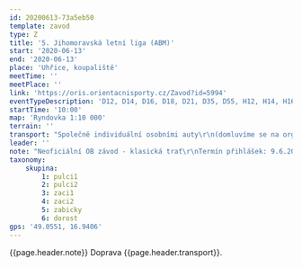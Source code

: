 ```yaml
---
id: 20200613-73a5eb50
template: zavod
type: Z
title: '5. Jihomoravská letní liga (ABM)'
start: '2020-06-13'
end: '2020-06-13'
place: 'Uhřice, koupaliště'
meetTime: ''
meetPlace: ''
link: 'https://oris.orientacnisporty.cz/Zavod?id=5994'
eventTypeDescription: 'D12, D14, D16, D18, D21, D35, D55, H12, H14, H16, H18, H21, H35, H55, HD10'
startTime: '10:00'
map: 'Ryndovka 1:10 000'
terrain: ''
transport: "Společně individuální osobními auty\r\n(domluvíme se na organizaci jízd, můžete se přihlásit i ti bez aut)"
leader: ''
note: "Neoficiální OB závod - klasická trať\r\nTermín přihlášek: 9.6.2020 na email: **prihlasky@zbmob.cz**\r\nV Orisu do: 10.6.2020\r\n\r\nPoznámka: ve stejný den je závod na Vysočině, ve Svratouchu: https://oris.orientacnisporty.cz/Zavod?id=5646"
taxonomy:
    skupina:
        1: pulci1
        2: pulci2
        3: zaci1
        4: zaci2
        5: zabicky
        6: dorost
gps: '49.0551, 16.9406'
---
```

{{page.header.note}}
 Doprava {{page.header.transport}}.
